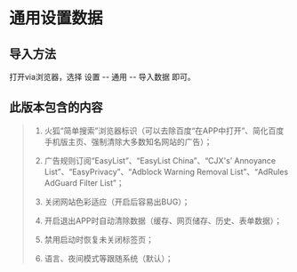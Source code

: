 # 通用设置数据

## 导入方法

打开via浏览器，选择 设置 -- 通用 -- 导入数据 即可。

## 此版本包含的内容

> 1. 火狐“简单搜索”浏览器标识（可以去除百度“在APP中打开”、简化百度手机版主页、强制清除大多数知名网站的广告）；
>
> 2. 广告规则订阅“EasyList”、“EasyList China”、“CJX's’ Annoyance List”、“EasyPrivacy”、“Adblock Warning Removal List”、“AdRules AdGuard Filter List”；
>
> 3. 关闭网站色彩适应（开启后容易出BUG）；
>
> 4. 开启退出APP时自动清除数据（缓存、网页储存、历史、表单数据）；
>
> 5. 禁用启动时恢复未关闭标签页；
>
> 6. 语言、夜间模式等跟随系统（默认）；
